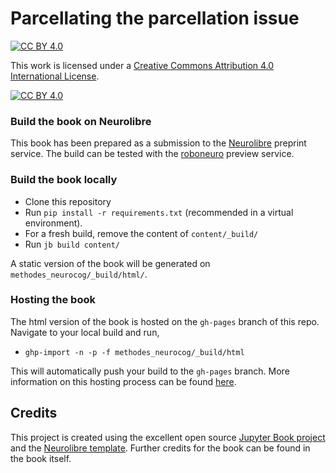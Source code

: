 # Parcellating the parcellation issue
[![CC BY 4.0][cc-by-shield]][cc-by]

This work is licensed under a
[Creative Commons Attribution 4.0 International License][cc-by].

[![CC BY 4.0][cc-by-image]][cc-by]

[cc-by]: http://creativecommons.org/licenses/by/4.0/
[cc-by-image]: https://i.creativecommons.org/l/by/4.0/88x31.png
[cc-by-shield]: https://img.shields.io/badge/License-CC%20BY%204.0-lightgrey.svg

### Build the book on Neurolibre
This book has been prepared as a submission to the [Neurolibre](https://neurolibre.org) preprint service. The build can be tested with the [roboneuro](https://roboneuro.herokuapp.com/) preview service. 

### Build the book locally
- Clone this repository
- Run `pip install -r requirements.txt` (recommended in a virtual environment).
- For a fresh build, remove the content of `content/_build/`
- Run `jb build content/`

A static version of the book will be generated on `methodes_neurocog/_build/html/`.

### Hosting the book

The html version of the book is hosted on the `gh-pages` branch of this repo. Navigate to your local build and run,
- `ghp-import -n -p -f methodes_neurocog/_build/html`

This will automatically push your build to the `gh-pages` branch. More information on this hosting process can be found [here](https://jupyterbook.org/publish/gh-pages.html#manually-host-your-book-with-github-pages).

## Credits

This project is created using the excellent open source [Jupyter Book project](https://jupyterbook.org/) and the [Neurolibre template](https://github.com/neurolibre/template/). Further credits for the book can be found in the book itself.
